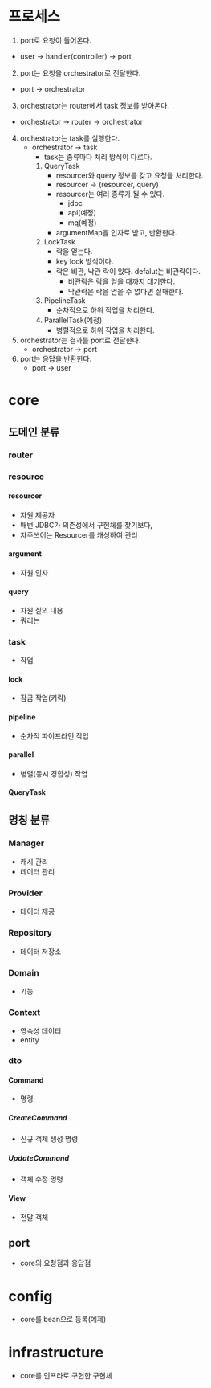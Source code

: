 
# 프로세스
1. port로 요청이 들어온다.
- user -> handler(controller) -> port
2. port는 요청을 orchestrator로 전달한다.
- port -> orchestrator
3. orchestrator는 router에서 task 정보를 받아온다.
- orchestrator -> router -> orchestrator
4. orchestrator는 task를 실행한다.
    - orchestrator -> task
        - task는 종류마다 처리 방식이 다르다.
        1. QueryTask
            - resourcer와 query 정보를 갖고 요청을 처리한다.
            - resourcer -> (resourcer, query)
            - resourcer는 여러 종류가 될 수 있다.
              - jdbc
              - api(예정)
              - mq(예정)
            - argumentMap을 인자로 받고, 반환한다.
        2. LockTask
            - 락을 얻는다.
            - key lock 방식이다.
            - 락은 비관, 낙관 락이 있다. defalut는 비관락이다.
                - 비관락은 락을 얻을 때까지 대기한다.
                - 낙관락은 락을 얻을 수 없다면 실패한다.
        3. PipelineTask
            - 순차적으로 하위 작업을 처리한다.
        4. ParallelTask(예정)
            - 병렬적으로 하위 작업을 처리한다.
5. orchestrator는 결과를 port로 전달한다.
    - orchestrator -> port
6. port는 응답을 반환한다.
    - port -> user


# core
## 도메인 분류
### router

### resource
#### resourcer
- 자원 제공자
- 매번 JDBC가 의존성에서 구현체를 찾기보다, 
- 자주쓰이는 Resourcer를 캐싱하여 관리

#### argument
- 자원 인자

#### query
- 자원 질의 내용
- 쿼리는 

### task
- 작업
#### lock
- 잠금 작업(키락)
#### pipeline
- 순차적 파이프라인 작업
#### parallel
- 병렬(동시 경합성) 작업
#### QueryTask

## 명칭 분류
### Manager
- 캐시 관리
- 데이터 관리

### Provider
- 데이터 제공

### Repository
- 데이터 저장소

### Domain
- 기능

### Context
- 영속성 데이터
- entity

### dto
#### Command
- 명령
##### CreateCommand
- 신규 객체 생성 명령
##### UpdateCommand
- 객체 수정 명령
#### View
- 전달 객체



## port
- core의 요청점과 응답점






# config
- core를 bean으로 등록(예제)

# infrastructure
- core를 인프라로 구현한 구현체
